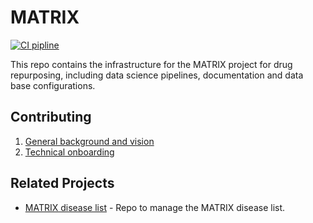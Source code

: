 # MATRIX

[![CI pipline](https://github.com/everycure-org/matrix/actions/workflows/matrix-ci.yml/badge.svg?branch=main)](https://github.com/everycure-org/matrix/actions/workflows/matrix-ci.yml)

This repo contains the infrastructure for the MATRIX project for drug repurposing, including data science pipelines, documentation and data base configurations.

## Contributing

1. [General background and vision](https://www.notion.so/everycure/Background-Information-and-Vision-References-600ec31c445f46a7987ff88ea8f67665?pvs=4)
2. [Technical onboarding](https://github.com/everycure-org/matrix/issues/new?assignees=&labels=onboarding&projects=&template=onboarding.md&title=%3Cfirstname%3E+%3Clastname%3E)

## Related Projects

- [MATRIX disease list](https://github.com/everycure-org/matrix-disease-list) - Repo to manage the MATRIX disease list.
